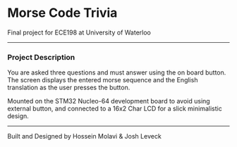 # Morse Code Trivia 

Final project for ECE198 at University of Waterloo

---

### Project Description 

You are asked three questions and must answer using the on board button.
The screen displays the entered morse sequence and the English translation as the user presses the button.

Mounted on the STM32 Nucleo-64 development board to avoid using external button, and connected to a 16x2 Char LCD for a slick minimalistic design.

---

Built and Designed by Hossein Molavi & Josh Leveck
